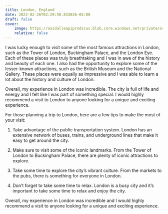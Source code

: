 ```yaml
---
title: London, England
date: 2023-02-26T02:29:50.833826-05:00
draft: false
cover:
    image: https://oaidalleapiprodscus.blob.core.windows.net/private/org-w7nZwX5eRwv90pnr5RaNawZL/user-E0uxXOXb7QFbFzGC6LGbif7f/img-31Eqny1SXzaLlew6MQUeqPnA.png?st=2023-02-26T06%3A29%3A49Z&se=2023-02-26T08%3A29%3A49Z&sp=r&sv=2021-08-06&sr=b&rscd=inline&rsct=image/png&skoid=6aaadede-4fb3-4698-a8f6-684d7786b067&sktid=a48cca56-e6da-484e-a814-9c849652bcb3&skt=2023-02-25T18%3A19%3A26Z&ske=2023-02-26T18%3A19%3A26Z&sks=b&skv=2021-08-06&sig=6TzeDjISQsXY%2BwmEVP9H97y2GJZ6r2eaPcTouOhnTmY%3D
    relative: false
---
```


I was lucky enough to visit some of the most famous attractions in London, such as the Tower of London, Buckingham Palace, and the London Eye. Each of these places was truly breathtaking and I was in awe of the history and beauty of each one. I also had the opportunity to explore some of the lesser-known attractions, such as the British Museum and the National Gallery. These places were equally as impressive and I was able to learn a lot about the history and culture of London.

Overall, my experience in London was incredible. The city is full of life and energy and I felt like I was part of something special. I would highly recommend a visit to London to anyone looking for a unique and exciting experience.

For those planning a trip to London, here are a few tips to make the most of your visit:

1. Take advantage of the public transportation system. London has an extensive network of buses, trains, and underground lines that make it easy to get around the city.

2. Make sure to visit some of the iconic landmarks. From the Tower of London to Buckingham Palace, there are plenty of iconic attractions to explore.

3. Take some time to explore the city’s vibrant culture. From the markets to the pubs, there is something for everyone in London.

4. Don’t forget to take some time to relax. London is a busy city and it’s important to take some time to relax and enjoy the city.

Overall, my experience in London was incredible and I would highly recommend a visit to anyone looking for a unique and exciting experience.
